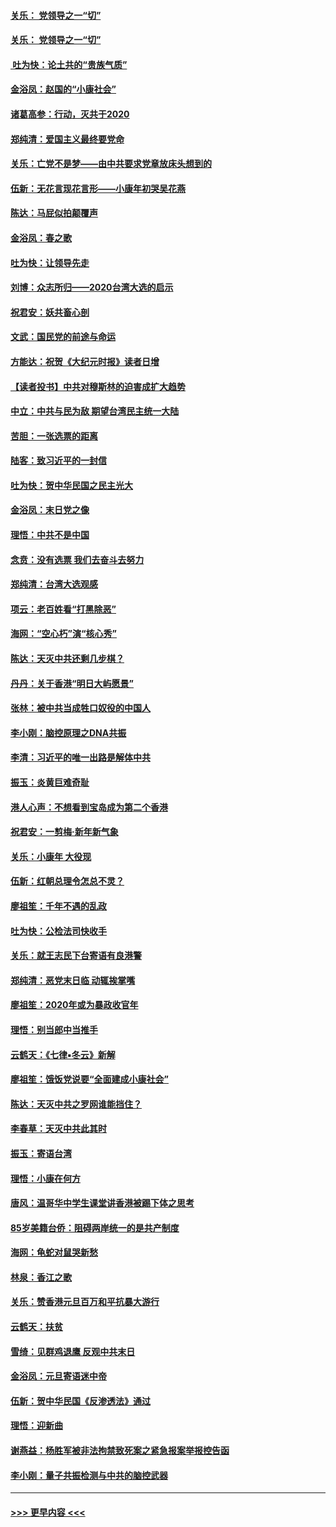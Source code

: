 #### [关乐： 党领导之一“切”](../pages/nsc993/n11805439.md?t=01200533) 
#### [关乐： 党领导之一“切”](../pages/nsc993/n11804505.md?t=01200533) 
#### [ 吐为快：论土共的“贵族气质”](../pages/nsc993/n11804490.md?t=01200533) 
#### [金浴凤：赵国的“小康社会”](../pages/nsc993/n11804452.md?t=01200533) 
#### [诸葛高参：行动，灭共于2020](../pages/nsc993/n11804120.md?t=01200533) 
#### [郑纯清：爱国主义最终要党命](../pages/nsc993/n11802197.md?t=01200533) 
#### [关乐：亡党不是梦——由中共要求党章放床头想到的](../pages/nsc993/n11802156.md?t=01200533) 
#### [伍新：无花言现花言形——小康年初哭吴花燕](../pages/nsc993/n11800044.md?t=01200533) 
#### [陈达：马屁似拍颠覆声](../pages/nsc993/n11800010.md?t=01200533) 
#### [金浴凤：春之歌](../pages/nsc993/n11797687.md?t=01200533) 
#### [吐为快：让领导先走](../pages/nsc993/n11797512.md?t=01200533) 
#### [刘博：众志所归——2020台湾大选的启示](../pages/nsc993/n11796878.md?t=01200533) 
#### [祝君安：妖共畜心剖](../pages/nsc993/n11794273.md?t=01200533) 
#### [文武：国民党的前途与命运](../pages/nsc993/n11794198.md?t=01200533) 
#### [方能达：祝贺《大纪元时报》读者日增](../pages/nsc993/n11793807.md?t=01200533) 
#### [【读者投书】中共对穆斯林的迫害成扩大趋势](../pages/nsc993/n11791371.md?t=01200533) 
#### [中立：中共与民为敌 期望台湾民主统一大陆](../pages/nsc993/n11790392.md?t=01200533) 
#### [苦胆：一张选票的距离](../pages/nsc993/n11788914.md?t=01200533) 
#### [陆客：致习近平的一封信](../pages/nsc993/n11788867.md?t=01200533) 
#### [吐为快：贺中华民国之民主光大](../pages/nsc993/n11788618.md?t=01200533) 
#### [金浴凤：末日党之像](../pages/nsc993/n11787475.md?t=01200533) 
#### [理悟：中共不是中国](../pages/nsc993/n11787463.md?t=01200533) 
#### [念贲：没有选票  我们去奋斗去努力](../pages/nsc993/n11787398.md?t=01200533) 
#### [郑纯清：台湾大选观感](../pages/nsc993/n11786210.md?t=01200533) 
#### [项云：老百姓看“打黑除恶”](../pages/nsc993/n11785398.md?t=01200533) 
#### [海网：“空心朽”演“核心秀”](../pages/nsc993/n11783874.md?t=01200533) 
#### [陈达：天灭中共还剩几步棋？](../pages/nsc993/n11783719.md?t=01200533) 
#### [丹丹：关于香港“明日大屿愿景”](../pages/nsc993/n11783273.md?t=01200533) 
#### [张林：被中共当成牲口奴役的中国人](../pages/nsc993/n11782397.md?t=01200533) 
#### [李小刚：脑控原理之DNA共振](../pages/nsc993/n11780962.md?t=01200533) 
#### [李清：习近平的唯一出路是解体中共](../pages/nsc993/n11780866.md?t=01200533) 
#### [振玉：炎黄巨难奇耻](../pages/nsc993/n11779632.md?t=01200533) 
#### [港人心声：不想看到宝岛成为第二个香港](../pages/nsc993/n11778817.md?t=01200533) 
#### [祝君安：一剪梅‧新年新气象](../pages/nsc993/n11776340.md?t=01200533) 
#### [关乐：小康年 大役现](../pages/nsc993/n11774213.md?t=01200533) 
#### [伍新：红朝总理令怎总不灵？](../pages/nsc993/n11770813.md?t=01200533) 
#### [廖祖笙：千年不遇的乱政](../pages/nsc993/n11770373.md?t=01200533) 
#### [吐为快：公检法司快收手](../pages/nsc993/n11770359.md?t=01200533) 
#### [关乐：就王志民下台寄语有良港警](../pages/nsc993/n11769903.md?t=01200533) 
#### [郑纯清：恶党末日临 动辄挨掌嘴](../pages/nsc993/n11769356.md?t=01200533) 
#### [廖祖笙：2020年或为暴政收官年](../pages/nsc993/n11768216.md?t=01200533) 
#### [理悟：别当郎中当推手](../pages/nsc993/n11768243.md?t=01200533) 
#### [云鹤天：《七律▪冬云》新解](../pages/nsc993/n11768204.md?t=01200533) 
#### [廖祖笙：饿饭党说要“全面建成小康社会”](../pages/nsc993/n11767482.md?t=01200533) 
#### [陈达：天灭中共之罗网谁能挡住？](../pages/nsc993/n11767465.md?t=01200533) 
#### [李春草：天灭中共此其时](../pages/nsc993/n11767452.md?t=01200533) 
#### [振玉：寄语台湾](../pages/nsc993/n11767432.md?t=01200533) 
#### [理悟：小康在何方](../pages/nsc993/n11767394.md?t=01200533) 
#### [唐风：温哥华中学生课堂讲香港被踢下体之思考](../pages/nsc993/n11766848.md?t=01200533) 
#### [85岁美籍台侨：阻碍两岸统一的是共产制度](../pages/nsc993/n11765043.md?t=01200533) 
#### [海网：龟蛇对鼠哭新愁](../pages/nsc993/n11764895.md?t=01200533) 
#### [林泉：香江之歌](../pages/nsc993/n11764415.md?t=01200533) 
#### [关乐：赞香港元旦百万和平抗暴大游行](../pages/nsc993/n11764382.md?t=01200533) 
#### [云鹤天：扶贫](../pages/nsc993/n11764245.md?t=01200533) 
#### [雪绮：见群鸡退鹰  反观中共末日](../pages/nsc993/n11762112.md?t=01200533) 
#### [金浴凤：元旦寄语迷中帝](../pages/nsc993/n11761788.md?t=01200533) 
#### [伍新：贺中华民国《反渗透法》通过](../pages/nsc993/n11761994.md?t=01200533) 
#### [理悟：迎新曲](../pages/nsc993/n11761152.md?t=01200533) 
#### [谢燕益：杨胜军被非法拘禁致死案之紧急报案举报控告函](../pages/nsc993/n11756134.md?t=01200533) 
#### [李小刚：量子共振检测与中共的脑控武器](../pages/nsc993/n11754518.md?t=01200533) 

----
#### [ >>> 更早内容 <<< ](../indexes/nsc993-earlier.md)
